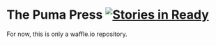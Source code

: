 The Puma Press [![Stories in Ready](https://badge.waffle.io/d4l3k/ThePumaPress.png?label=ready)](https://waffle.io/d4l3k/ThePumaPress)  
============

For now, this is only a waffle.io repository.
